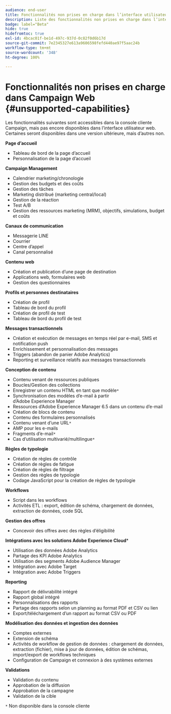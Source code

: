 ```yaml
---
audience: end-user
title: Fonctionnalités non prises en charge dans l’interface utilisateur web de Campaign
description: Liste des fonctionnalités non prises en charge dans l’interface utilisateur web de Campaign
badge: label="Beta"
hide: true
hidefromtoc: true
exl-id: 4bcac01f-be1d-497c-937d-0c82f0d6b17d
source-git-commit: 7e2345327e613a9606598fefd440ae97f5aac24b
workflow-type: tm+mt
source-wordcount: '348'
ht-degree: 100%

---
```


# Fonctionnalités non prises en charge dans Campaign Web {#unsupported-capabilities}

Les fonctionnalités suivantes sont accessibles dans la console cliente Campaign, mais pas encore disponibles dans l’interface utilisateur web. Certaines seront disponibles dans une version ultérieure, mais d’autres non.

**Page d’accueil**

* Tableau de bord de la page d’accueil
* Personnalisation de la page d’accueil

**Campaign Management**

* Calendrier marketing/chronologie
* Gestion des budgets et des coûts
* Gestion des tâches
* Marketing distribué (marketing central/local)
* Gestion de la réaction
* Test A/B
* Gestion des ressources marketing (MRM), objectifs, simulations, budget et coûts

**Canaux de communication**

* Messagerie LINE
* Courrier
* Centre d’appel
* Canal personnalisé

**Contenu web**

* Création et publication d’une page de destination
* Applications web, formulaires web
* Gestion des questionnaires

**Profils et personnes destinataires**

* Création de profil
* Tableau de bord du profil
* Création de profil de test
* Tableau de bord du profil de test

**Messages transactionnels**

* Création et exécution de messages en temps réel par e-mail, SMS et notification push
* Enrichissement et personnalisation des messages
* Triggers (abandon de panier Adobe Analytics)
* Reporting et surveillance relatifs aux messages transactionnels

**Conception de contenu**

* Contenu venant de ressources publiques
* Boucles/Gestion des collections
* Enregistrer un contenu HTML en tant que modèle`*`
* Synchronisation des modèles d’e-mail à partir d’Adobe Experience Manager
* Ressources d’Adobe Experience Manager 6.5 dans un contenu d’e-mail
* Création de blocs de contenu
* Contenu des formulaires personnalisés
* Contenu venant d’une URL`*`
* AMP pour les e-mails
* Fragments d’e-mail`*`
* Cas d’utilisation multivarié/multilingue`*`

**Règles de typologie**

* Création de règles de contrôle
* Création de règles de fatigue
* Création de règles de filtrage
* Gestion des règles de typologie
* Codage JavaScript pour la création de règles de typologie

**Workflows**

* Script dans les workflows
* Activités ETL : export, édition de schéma, chargement de données, extraction de données, code SQL

**Gestion des offres**

* Concevoir des offres avec des règles d’éligibilité

**Intégrations avec les solutions Adobe Experience Cloud***

* Utilisation des données Adobe Analytics
* Partage des KPI Adobe Analytics
* Utilisation des segments Adobe Audience Manager
* Intégration avec Adobe Target
* Intégration avec Adobe Triggers

**Reporting**

* Rapport de délivrabilité intégré
* Rapport global intégré
* Personnalisations des rapports
* Partage des rapports selon un planning au format PDF et CSV ou lien
* Export/téléchargement d’un rapport au format CSV ou PDF

**Modélisation des données et ingestion des données**

* Comptes externes
* Extension de schéma
* Activités de workflow de gestion de données : chargement de données, extraction (fichier), mise à jour de données, édition de schémas, import/export de workflows techniques
* Configuration de Campaign et connexion à des systèmes externes

**Validations**

* Validation du contenu
* Approbation de la diffusion
* Approbation de la campagne
* Validation de la cible


`*` Non disponible dans la console cliente
